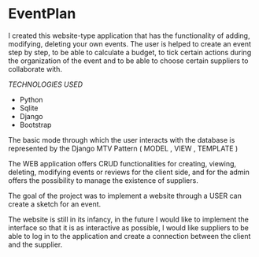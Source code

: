 # EventPlan

I created this website-type application that has the functionality of adding, modifying, deleting your own events. The user is helped to create an event step by step, to be able to calculate a budget, to tick certain actions during the organization of the event and to be able to choose certain suppliers to collaborate with.

*TECHNOLOGIES USED*
- Python
- Sqlite
- Django
- Bootstrap


The basic mode through which the user interacts with the database is represented by the Django MTV Pattern ( MODEL , VIEW , TEMPLATE )



The WEB application offers CRUD functionalities for creating, viewing, deleting, modifying events or reviews for the client side, and for the admin offers the possibility to manage the existence of suppliers.


The goal of the project was to implement a website through a USER can create a sketch for an event.

The website is still in its infancy, in the future I would like to implement the interface so that it is as interactive as possible, I would like suppliers to be able to log in to the application and create a connection between the client and the supplier.
